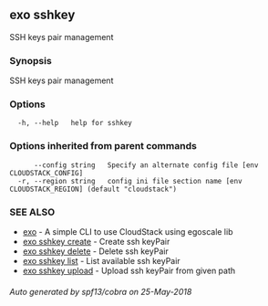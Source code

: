 ## exo sshkey

SSH keys pair management

### Synopsis

SSH keys pair management

### Options

```
  -h, --help   help for sshkey
```

### Options inherited from parent commands

```
      --config string   Specify an alternate config file [env CLOUDSTACK_CONFIG]
  -r, --region string   config ini file section name [env CLOUDSTACK_REGION] (default "cloudstack")
```

### SEE ALSO

* [exo](README.md)	 - A simple CLI to use CloudStack using egoscale lib
* [exo sshkey create](exo_sshkey_create.md)	 - Create ssh keyPair
* [exo sshkey delete](exo_sshkey_delete.md)	 - Delete ssh keyPair
* [exo sshkey list](exo_sshkey_list.md)	 - List available ssh keyPair
* [exo sshkey upload](exo_sshkey_upload.md)	 - Upload ssh keyPair from given path

###### Auto generated by spf13/cobra on 25-May-2018
